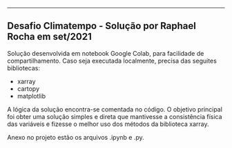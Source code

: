 
___

## Desafio Climatempo - Solução por Raphael Rocha em set/2021

Solução desenvolvida em notebook Google Colab, para facilidade de compartilhamento. Caso seja executada localmente, precisa das seguites bibliotecas:

- xarray
- cartopy
- matplotlib

A lógica da solução encontra-se comentada no código.
O objetivo principal foi obter uma solução simples e direta que mantivesse a consistência física das variáveis e fizesse o melhor uso dos métodos da biblioteca xarray.

Anexo no projeto estão os arquivos .ipynb e .py.


